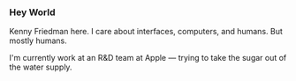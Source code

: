 ### Hey World

Kenny Friedman here. I care about interfaces, computers, and humans. But mostly humans.

I'm currently work at an R&D team at Apple — trying to take the sugar out of the water supply.
